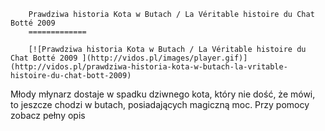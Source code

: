 
        Prawdziwa historia Kota w Butach / La Véritable histoire du Chat Botté 2009 
        =============
        
        [![Prawdziwa historia Kota w Butach / La Véritable histoire du Chat Botté 2009 ](http://vidos.pl/images/player.gif)](http://vidos.pl/prawdziwa-historia-kota-w-butach-la-vritable-histoire-du-chat-bott-2009)
        
        
 Młody młynarz dostaje w spadku dziwnego kota, który nie dość, że mówi, to jeszcze chodzi w butach, posiadających magiczną moc. Przy pomocy zobacz pełny opis
    